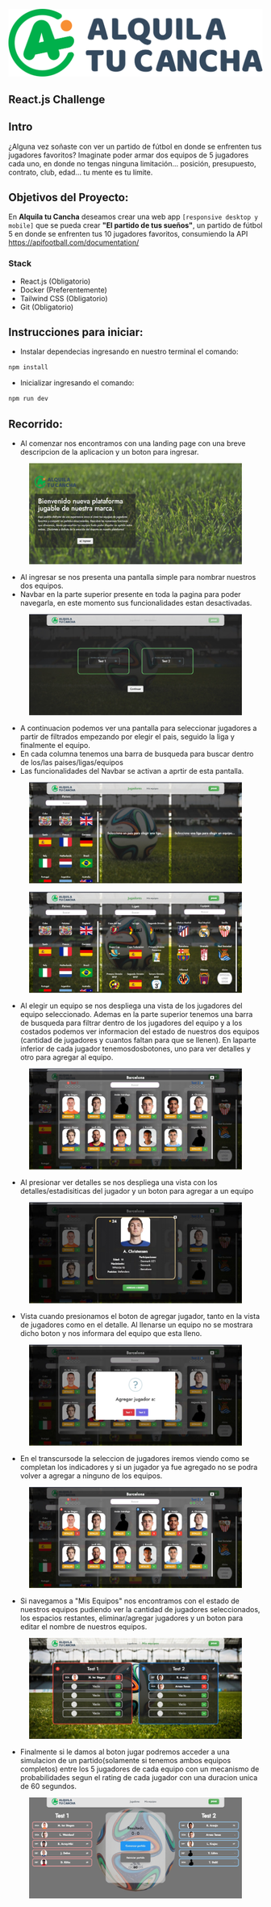 ![ATClogo](./src/assets/Logo/mainLogo.svg)

## React.js Challenge

## Intro

¿Alguna vez soñaste con ver un partido de fútbol en donde se enfrenten tus jugadores favoritos? Imaginate poder armar dos equipos de 5 jugadores cada uno, en donde no tengas ninguna limitación... posición, presupuesto, contrato, club, edad... tu mente es tu límite.

## Objetivos del Proyecto:

En **Alquila tu Cancha** deseamos crear una web app `[responsive desktop y mobile]` que se pueda crear **"El partido de tus sueños"**, un partido de fútbol 5 en donde se enfrenten tus 10 jugadores favoritos, consumiendo la API https://apifootball.com/documentation/

### Stack

- React.js (Obligatorio)
- Docker (Preferentemente)
- Tailwind CSS (Obligatorio)
- Git (Obligatorio)

## Instrucciones para iniciar:

- Instalar dependecias ingresando en nuestro terminal el comando:

```bash
npm install
```

- Inicializar ingresando el comando:

```bash
npm run dev
```

## Recorrido:

- Al comenzar nos encontramos con una landing page con una breve descripcion de la aplicacion y un boton para ingresar.

<p align="center"><img height="200" src="./src/assets/ScreenShots/landing.jpg" /><p>

- Al ingresar se nos presenta una pantalla simple para nombrar nuestros dos equipos.
- Navbar en la parte superior presente en toda la pagina para poder navegarla, en este momento sus funcionalidades estan desactivadas.
<p align="center"><img height="200" src="./src/assets/ScreenShots/TeamsNames.jpg" /><p>

- A continuacion podemos ver una pantalla para seleccionar jugadores a partir de filtrados empezando por elegir el pais, seguido la liga y finalmente el equipo.
- En cada columna tenemos una barra de busqueda para buscar dentro de los/las paises/ligas/equipos
- Las funcionalidades del Navbar se activan a aprtir de esta pantalla.

<p align="center"><img height="200" src="./src/assets/ScreenShots/FilterPlayers1.jpg" /><p>
<p align="center"><img height="200" src="./src/assets/ScreenShots/FilterPlayers2.jpg" /><p>

- Al elegir un equipo se nos despliega una vista de los jugadores del equipo seleccionado. Ademas en la parte superior tenemos una barra de busqueda para filtrar dentro de los jugadores del equipo y a los costados podemos ver informacion del estado de nuestros dos equipos (cantidad de jugadores y cuantos faltan para que se llenen). En laparte inferior de cada jugador tenemosdosbotones, uno para ver detalles y otro para agregar al equipo.

<p align="center"><img height="200" src="./src/assets/ScreenShots/FilterPlayers3.jpg" /><p>

- Al presionar ver detalles se nos despliega una vista con los detalles/estadisiticas del jugador y un boton para agregar a un equipo

<p align="center"><img height="200" src="./src/assets/ScreenShots/DetailPlayer.jpg" /><p>

- Vista cuando presionamos el boton de agregar jugador, tanto en la vista de jugadores como en el detalle. Al llenarse un equipo no se mostrara dicho boton y nos informara del equipo que esta lleno.
<p align="center"><img height="200" src="./src/assets/ScreenShots/AddPlayer.jpg" /><p>

- En el transcursode la seleccion de jugadores iremos viendo como se completan los indicadores y si un jugador ya fue agregado no se podra volver a agregar a ninguno de los equipos.
<p align="center"><img height="200" src="./src/assets/ScreenShots/playersSelected.jpg" /><p>

- Si navegamos a "Mis Equipos" nos encontramos con el estado de nuestros equipos pudiendo ver la cantidad de jugadores seleccionados, los espacios restantes, eliminar/agregar jugadores y un boton para editar el nombre de nuestros equipos.

<p align="center"><img height="200" src="./src/assets/ScreenShots/MyTeams.jpg" /><p>

- Finalmente si le damos al boton jugar podremos acceder a una simulacion de un partido(solamente si tenemos ambos equipos completos) entre los 5 jugadores de cada equipo con un mecanismo de probabilidades segun el rating de cada jugador con una duracion unica de 60 segundos.

<p align="center"><img height="200" src="./src/assets/ScreenShots/Match.jpg" /><p>
